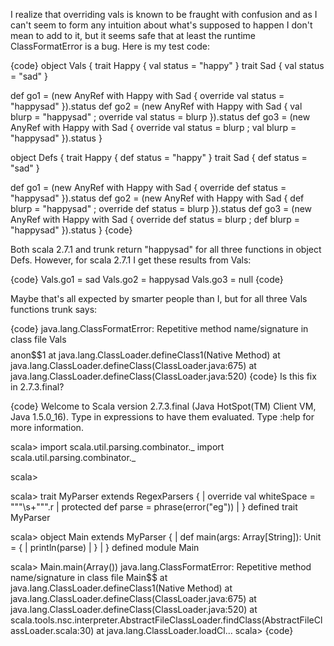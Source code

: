 I realize that overriding vals is known to be fraught with confusion and as I can't seem to form any intuition about what's supposed to happen I don't mean to add to it, but it seems safe that at least the runtime ClassFormatError is a bug.  Here is my test code:

{code}
object Vals {
  trait Happy { val status = "happy" }
  trait Sad { val status = "sad" }

  def go1 = (new AnyRef with Happy with Sad { override val status = "happysad" }).status
  def go2 = (new AnyRef with Happy with Sad { val blurp = "happysad" ; override val status = blurp }).status
  def go3 = (new AnyRef with Happy with Sad { override val status = blurp ; val blurp = "happysad" }).status
}

object Defs {
  trait Happy { def status = "happy" }
  trait Sad { def status = "sad" }

  def go1 = (new AnyRef with Happy with Sad { override def status = "happysad" }).status
  def go2 = (new AnyRef with Happy with Sad { def blurp = "happysad" ; override def status = blurp }).status
  def go3 = (new AnyRef with Happy with Sad { override def status = blurp ; def blurp = "happysad" }).status
}
{code}

Both scala 2.7.1 and trunk return "happysad" for all three functions in object Defs.  However, for scala 2.7.1 I get these results from Vals:

{code}
Vals.go1 = sad
Vals.go2 = happysad
Vals.go3 = null
{code}

Maybe that's all expected by smarter people than I, but for all three Vals functions trunk says:

{code}
java.lang.ClassFormatError: Repetitive method name/signature in class file Vals$$$$anon$$1
	at java.lang.ClassLoader.defineClass1(Native Method)
	at java.lang.ClassLoader.defineClass(ClassLoader.java:675)
	at java.lang.ClassLoader.defineClass(ClassLoader.java:520)
{code}
Is this fix in 2.7.3.final?

{code}
Welcome to Scala version 2.7.3.final (Java HotSpot(TM) Client VM, Java 1.5.0_16).
Type in expressions to have them evaluated.
Type :help for more information.

scala> import scala.util.parsing.combinator._
import scala.util.parsing.combinator._

scala> 

scala> trait MyParser extends RegexParsers {
     |   override val whiteSpace = """\s+""".r
     |   protected def parse = phrase(error("eg"))
     | }
defined trait MyParser

scala> object Main extends MyParser {
     |   def main(args: Array[String]): Unit = {
     |     println(parse)
     |   }
     | }
defined module Main

scala> Main.main(Array())
java.lang.ClassFormatError: Repetitive method name/signature in class file Main$$
	at java.lang.ClassLoader.defineClass1(Native Method)
	at java.lang.ClassLoader.defineClass(ClassLoader.java:675)
	at java.lang.ClassLoader.defineClass(ClassLoader.java:520)
	at scala.tools.nsc.interpreter.AbstractFileClassLoader.findClass(AbstractFileClassLoader.scala:30)
	at java.lang.ClassLoader.loadCl...
scala>
{code}
